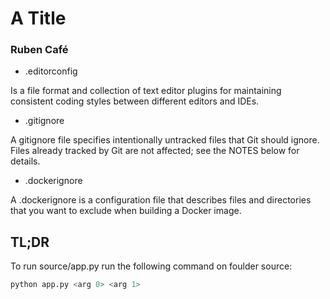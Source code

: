 # A Title

### Ruben Café

 * .editorconfig

Is a file format and collection of text editor plugins for maintaining consistent coding styles between different editors and IDEs.

 * .gitignore

A gitignore file specifies intentionally untracked files that Git should ignore. Files already tracked by Git are not affected; see the NOTES below for details.

 * .dockerignore

A .dockerignore is a configuration file that describes files and directories that you want to exclude when building a Docker image.

## TL;DR ##

To run source/app.py run the following command on foulder source:
```bash
python app.py <arg 0> <arg 1>
```
